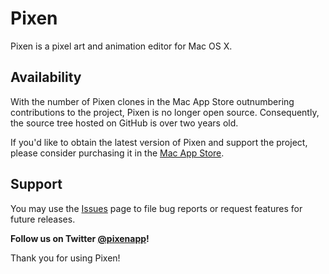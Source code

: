 Pixen
=====

Pixen is a pixel art and animation editor for Mac OS X.

Availability
------------

With the number of Pixen clones in the Mac App Store outnumbering contributions to the project, Pixen is no longer open source. Consequently, the source tree hosted on GitHub is over two years old.

If you'd like to obtain the latest version of Pixen and support the project, please consider purchasing it in the [Mac App Store](http://itunes.apple.com/us/app/pixen/id525180431?mt=12).

Support
-------

You may use the [Issues](https://github.com/Pixen/Pixen/issues) page to file bug reports or request features for future releases.

**Follow us on Twitter [@pixenapp](http://twitter.com/pixenapp)!**

Thank you for using Pixen!
